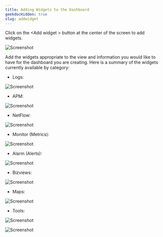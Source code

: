 ```yaml
---
title: Adding Widgets to the Dashboard
geekdocHidden: true
slug: addwidget
---
```


Click on the \<Add widget > button at the center of the screen to add widgets.


![Screenshot](/cloud_vista/dashboards/Images/addwidgets.PNG)


Add the widgets appropriate to the view and information you would like to have for the dashboard you are creating. Here is a summary of the widgets currently available by category:

* Logs:

![Screenshot](/cloud_vista/dashboards/Images/Logs.png)

* APM:

![Screenshot](/cloud_vista/dashboards/Images/APM.png)

* NetFlow:

![Screenshot](/cloud_vista/dashboards/Images/NetFlow.png)

* Monitor (Metrics):

![Screenshot](/cloud_vista/dashboards/Images/metrics.png)

* Alarm (Alerts):

![Screenshot](/cloud_vista/dashboards/Images/alerts.png)

* Bizviews:

![Screenshot](/cloud_vista/dashboards/Images/bizviews.png)

* Maps:

![Screenshot](/cloud_vista/dashboards/Images/maps.png)

* Tools:

![Screenshot](/cloud_vista/dashboards/Images/tools.png)


![Screenshot](/cloud_vista/dashboards/Images/allwidgets.PNG)





